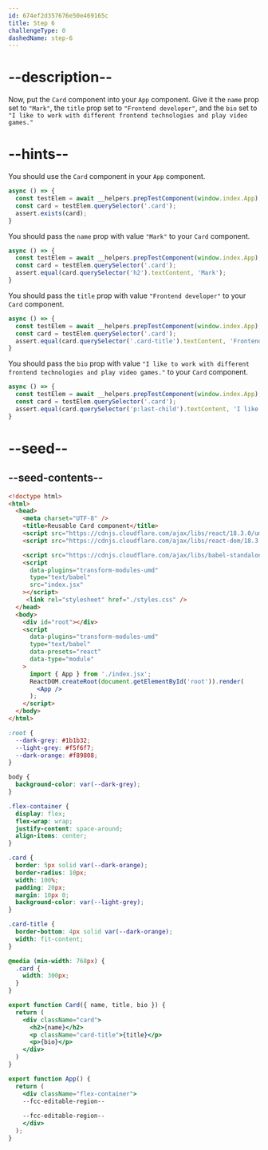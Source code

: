 ```yaml
---
id: 674ef2d357676e50e469165c
title: Step 6
challengeType: 0
dashedName: step-6
---
```


# --description--

Now, put the `Card` component into your `App` component. Give it the `name` prop set to `"Mark"`, the `title` prop set to `"Frontend developer"`, and the `bio` set to `"I like to work with different frontend technologies and play video games."`

# --hints--

You should use the `Card` component in your `App` component.

```js
async () => {
  const testElem = await __helpers.prepTestComponent(window.index.App);
  const card = testElem.querySelector('.card');
  assert.exists(card);
}
```

You should pass the `name` prop with value `"Mark"` to your `Card` component.

```js
async () => {
  const testElem = await __helpers.prepTestComponent(window.index.App);
  const card = testElem.querySelector('.card');
  assert.equal(card.querySelector('h2').textContent, 'Mark');
}
```

You should pass the `title` prop with value `"Frontend developer"` to your `Card` component.

```js
async () => {
  const testElem = await __helpers.prepTestComponent(window.index.App);
  const card = testElem.querySelector('.card');
  assert.equal(card.querySelector('.card-title').textContent, 'Frontend developer');
}
```

You should pass the `bio` prop with value `"I like to work with different frontend technologies and play video games."` to your `Card` component.

```js
async () => {
  const testElem = await __helpers.prepTestComponent(window.index.App);
  const card = testElem.querySelector('.card');
  assert.equal(card.querySelector('p:last-child').textContent, 'I like to work with different frontend technologies and play video games.');
}
```

# --seed--

## --seed-contents--

```html
<!doctype html>
<html>
  <head>
    <meta charset="UTF-8" />
    <title>Reusable Card component</title>
    <script src="https://cdnjs.cloudflare.com/ajax/libs/react/18.3.0/umd/react.development.js"></script>
    <script src="https://cdnjs.cloudflare.com/ajax/libs/react-dom/18.3.0/umd/react-dom.development.js"></script>

    <script src="https://cdnjs.cloudflare.com/ajax/libs/babel-standalone/7.26.3/babel.min.js"></script>
    <script
      data-plugins="transform-modules-umd"
      type="text/babel"
      src="index.jsx"
    ></script>
     <link rel="stylesheet" href="./styles.css" />
  </head>
  <body>
    <div id="root"></div>
    <script
      data-plugins="transform-modules-umd"
      type="text/babel"
      data-presets="react"
      data-type="module"
    >
      import { App } from './index.jsx';
      ReactDOM.createRoot(document.getElementById('root')).render(
        <App />
      );
    </script>
  </body>
</html>
```

```css
:root {
  --dark-grey: #1b1b32;
  --light-grey: #f5f6f7;
  --dark-orange: #f89808;
}

body {
  background-color: var(--dark-grey);
}

.flex-container {
  display: flex;
  flex-wrap: wrap;
  justify-content: space-around;
  align-items: center;
}

.card {
  border: 5px solid var(--dark-orange);
  border-radius: 10px;
  width: 100%;
  padding: 20px;
  margin: 10px 0;
  background-color: var(--light-grey);
}

.card-title {
  border-bottom: 4px solid var(--dark-orange);
  width: fit-content;
}

@media (min-width: 768px) {
  .card {
    width: 300px;
  }
}
```

```jsx
export function Card({ name, title, bio }) {
  return (
    <div className="card">
      <h2>{name}</h2>
      <p className="card-title">{title}</p>
      <p>{bio}</p>
    </div>
  )
}

export function App() {
  return (
    <div className="flex-container">
    --fcc-editable-region--
      
    --fcc-editable-region--
    </div>
  );
}
```
